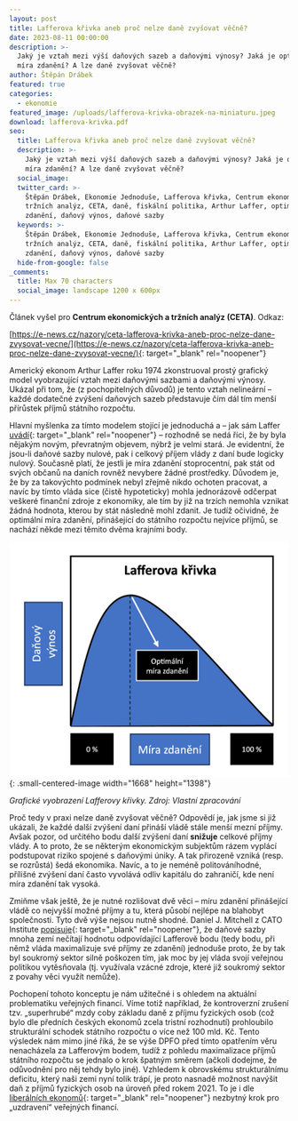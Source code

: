 ```yaml
---
layout: post
title: Lafferova křivka aneb proč nelze daně zvyšovat věčně?
date: 2023-08-11 00:00:00
description: >-
  Jaký je vztah mezi výší daňových sazeb a daňovými výnosy? Jaká je optimální
  míra zdanění? A lze daně zvyšovat věčně? 
author: Štěpán Drábek
featured: true
categories:
  - ekonomie
featured_image: /uploads/lafferova-krivka-obrazek-na-miniaturu.jpeg
download: lafferova-krivka.pdf
seo:
  title: Lafferova křivka aneb proč nelze daně zvyšovat věčně?
  description: >-
    Jaký je vztah mezi výší daňových sazeb a daňovými výnosy? Jaká je optimální
    míra zdanění? A lze daně zvyšovat věčně? 
  social_image:
  twitter_card: >-
    Štěpán Drábek, Ekonomie Jednoduše, Lafferova křivka, Centrum ekonomických a
    tržních analýz, CETA, daně, fiskální politika, Arthur Laffer, optimální míra
    zdanění, daňový výnos, daňové sazby
  keywords: >-
    Štěpán Drábek, Ekonomie Jednoduše, Lafferova křivka, Centrum ekonomických a
    tržních analýz, CETA, daně, fiskální politika, Arthur Laffer, optimální míra
    zdanění, daňový výnos, daňové sazby
  hide-from-google: false
_comments:
  title: Max 70 characters
  social_image: landscape 1200 x 600px
---
```

Článek vyšel pro&nbsp;**Centrum ekonomických a tržních analýz (CETA)**. Odkaz:

[https://e-news.cz/nazory/ceta-lafferova-krivka-aneb-proc-nelze-dane-zvysovat-vecne/](https://e-news.cz/nazory/ceta-lafferova-krivka-aneb-proc-nelze-dane-zvysovat-vecne/){: target="_blank" rel="noopener"}



Americký ekonom Arthur Laffer roku 1974 zkonstruoval prostý grafický model vyobrazující vztah mezi daňovými sazbami a daňovými výnosy. Ukázal při tom, že (z pochopitelných důvodů) je tento vztah nelineární – každé dodatečné zvýšení daňových sazeb představuje čím dál tím menší přírůstek příjmů státního rozpočtu.



Hlavní myšlenka za tímto modelem stojící je jednoduchá a – jak sám Laffer [uvádí](https://www.youtube.com/watch?v=FCk2-QVqCck){: target="_blank" rel="noopener"} – rozhodně se nedá říci, že by byla nějakým novým, převratným objevem, nýbrž je velmi stará. Je evidentní, že jsou-li daňové sazby nulové, pak i celkový příjem vlády z daní bude logicky nulový. Současně platí, že jestli je míra zdanění stoprocentní, pak stát od svých občanů na daních rovněž nevybere žádné prostředky. Důvodem je, že by za takovýchto podmínek nebyl zřejmě nikdo ochoten pracovat, a navíc by tímto vláda sice (čistě hypoteticky) mohla jednorázově odčerpat veškeré finanční zdroje z ekonomiky, ale tím by již na trzích nemohla vznikat žádná hodnota, kterou by stát následně mohl zdanit. Je tudíž očividné, že optimální míra zdanění, přinášející do státního rozpočtu nejvíce příjmů, se nachází někde mezi těmito dvěma krajními body.



![](/uploads/lafferova-krivka.png){: .small-centered-image width="1668" height="1398"}

*Grafické vyobrazení Lafferovy křivky. Zdroj: Vlastní zpracování*



Proč tedy v praxi nelze daně zvyšovat věčně? Odpovědí je, jak jsme si již ukázali, že každé další zvýšení daní přináší vládě stále menší mezní příjmy. Avšak pozor, od určitého bodu další zvýšení daní **snižuje** celkové příjmy vlády. A to proto, že se některým ekonomickým subjektům rázem vyplácí podstupovat riziko spojené s daňovými úniky. A tak přirozeně vzniká (resp. se rozrůstá) šedá ekonomika. Navíc, a to je neméně politováníhodné, přílišné zvýšení daní často vyvolává odliv kapitálu do zahraničí, kde není míra zdanění tak vysoká.



Zmiňme však ještě, že je nutné rozlišovat dvě věci – míru zdanění přinášející vládě co nejvyšší možné příjmy a tu, která působí nejlépe na blahobyt společnosti. Tyto dvě výše nejsou nutně shodné. Daniel J. Mitchell z CATO Institute [popisuje](https://www.cato.org/blog/laffer-curve-shows-tax-increases-are-very-bad-idea-even-they-generate-more-tax-revenue){: target="_blank" rel="noopener"}, že daňové sazby mnoha zemí nečítají hodnotu odpovídající Lafferově bodu (tedy bodu, při němž vláda maximalizuje své příjmy ze zdanění) jednoduše proto, že by tak byl soukromý sektor silně poškozen tím, jak moc by jej vláda svojí veřejnou politikou vytěsňovala (tj. využívala vzácné zdroje, které již soukromý sektor z povahy věci využít nemůže).



Pochopení tohoto konceptu je nám užitečné i s ohledem na aktuální problematiku veřejných financí. Víme totiž například, že kontroverzní zrušení tzv. „superhrubé“ mzdy coby základu daně z příjmu fyzických osob (což bylo dle předních českých ekonomů zcela tristní rozhodnutí) prohloubilo strukturální schodek státního rozpočtu o více než 100 mld. Kč. Tento výsledek nám mimo jiné říká, že se výše DPFO před tímto opatřením věru nenacházela za Lafferovým bodem, tudíž z pohledu maximalizace příjmů státního rozpočtu se jednalo o krok špatným směrem (ačkoli dodejme, že odůvodnění pro něj tehdy bylo jiné). Vzhledem k obrovskému strukturálnímu deficitu, který naši zemi nyní tolik trápí, je proto nasnadě možnost navýšit daň z příjmů fyzických osob na úroveň před rokem 2021. To je i dle [liberálních ekonomů](https://plus.rozhlas.cz/lecba-statnich-financi-novy-zakon-o-danich-z-prijmu-a-pryc-s-nostalgii-vuci-8974272){: target="_blank" rel="noopener"} nezbytný krok pro „uzdravení“ veřejných financí.